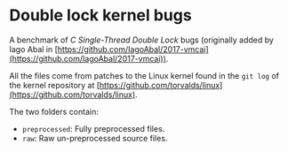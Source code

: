 # Double lock kernel bugs

A benchmark of _C Single-Thread Double Lock_ bugs (originally added by Iago Abal in [https://github.com/IagoAbal/2017-vmcai](https://github.com/IagoAbal/2017-vmcai)).

All the files come from patches to the Linux kernel found in the `git log` of the kernel repository at [https://github.com/torvalds/linux](https://github.com/torvalds/linux).

The two folders contain:
- `preprocessed`: Fully preprocessed files.
- `raw`: Raw un-preprocessed source files.
